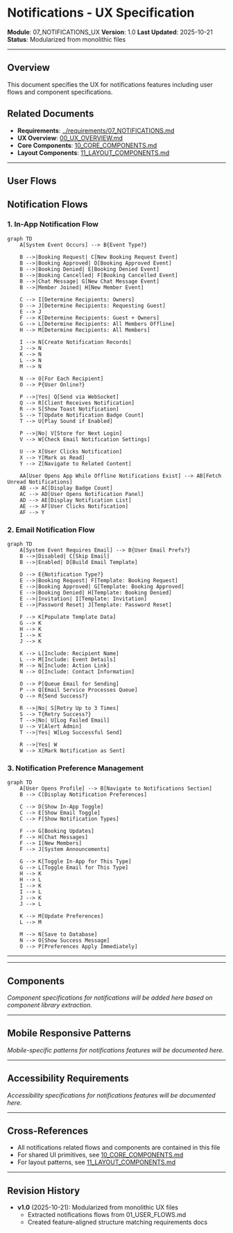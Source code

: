 # Notifications - UX Specification

**Module**: 07_NOTIFICATIONS_UX
**Version**: 1.0
**Last Updated**: 2025-10-21
**Status**: Modularized from monolithic files

---

## Overview

This document specifies the UX for notifications features including user flows and component specifications.

## Related Documents

- **Requirements**: [../requirements/07_NOTIFICATIONS.md](../requirements/07_NOTIFICATIONS.md)
- **UX Overview**: [00_UX_OVERVIEW.md](./00_UX_OVERVIEW.md)
- **Core Components**: [10_CORE_COMPONENTS.md](./10_CORE_COMPONENTS.md)
- **Layout Components**: [11_LAYOUT_COMPONENTS.md](./11_LAYOUT_COMPONENTS.md)

---

## User Flows

## Notification Flows

### 1. In-App Notification Flow

```mermaid
graph TD
    A[System Event Occurs] --> B{Event Type?}

    B -->|Booking Request| C[New Booking Request Event]
    B -->|Booking Approved| D[Booking Approved Event]
    B -->|Booking Denied| E[Booking Denied Event]
    B -->|Booking Cancelled| F[Booking Cancelled Event]
    B -->|Chat Message| G[New Chat Message Event]
    B -->|Member Joined| H[New Member Event]

    C --> I[Determine Recipients: Owners]
    D --> J[Determine Recipients: Requesting Guest]
    E --> J
    F --> K[Determine Recipients: Guest + Owners]
    G --> L[Determine Recipients: All Members Offline]
    H --> M[Determine Recipients: All Members]

    I --> N[Create Notification Records]
    J --> N
    K --> N
    L --> N
    M --> N

    N --> O[For Each Recipient]
    O --> P{User Online?}

    P -->|Yes| Q[Send via WebSocket]
    Q --> R[Client Receives Notification]
    R --> S[Show Toast Notification]
    S --> T[Update Notification Badge Count]
    T --> U[Play Sound if Enabled]

    P -->|No| V[Store for Next Login]
    V --> W[Check Email Notification Settings]

    U --> X[User Clicks Notification]
    X --> Y[Mark as Read]
    Y --> Z[Navigate to Related Content]

    AA[User Opens App While Offline Notifications Exist] --> AB[Fetch Unread Notifications]
    AB --> AC[Display Badge Count]
    AC --> AD[User Opens Notification Panel]
    AD --> AE[Display Notification List]
    AE --> AF[User Clicks Notification]
    AF --> Y
```

### 2. Email Notification Flow

```mermaid
graph TD
    A[System Event Requires Email] --> B{User Email Prefs?}
    B -->|Disabled| C[Skip Email]
    B -->|Enabled| D[Build Email Template]

    D --> E{Notification Type?}
    E -->|Booking Request| F[Template: Booking Request]
    E -->|Booking Approved| G[Template: Booking Approved]
    E -->|Booking Denied| H[Template: Booking Denied]
    E -->|Invitation| I[Template: Invitation]
    E -->|Password Reset| J[Template: Password Reset]

    F --> K[Populate Template Data]
    G --> K
    H --> K
    I --> K
    J --> K

    K --> L[Include: Recipient Name]
    L --> M[Include: Event Details]
    M --> N[Include: Action Link]
    N --> O[Include: Contact Information]

    O --> P[Queue Email for Sending]
    P --> Q[Email Service Processes Queue]
    Q --> R{Send Success?}

    R -->|No| S[Retry Up to 3 Times]
    S --> T{Retry Success?}
    T -->|No| U[Log Failed Email]
    U --> V[Alert Admin]
    T -->|Yes| W[Log Successful Send]

    R -->|Yes| W
    W --> X[Mark Notification as Sent]
```

### 3. Notification Preference Management

```mermaid
graph TD
    A[User Opens Profile] --> B[Navigate to Notifications Section]
    B --> C[Display Notification Preferences]

    C --> D[Show In-App Toggle]
    C --> E[Show Email Toggle]
    C --> F[Show Notification Types]

    F --> G[Booking Updates]
    F --> H[Chat Messages]
    F --> I[New Members]
    F --> J[System Announcements]

    G --> K[Toggle In-App for This Type]
    G --> L[Toggle Email for This Type]
    H --> K
    H --> L
    I --> K
    I --> L
    J --> K
    J --> L

    K --> M[Update Preferences]
    L --> M

    M --> N[Save to Database]
    N --> O[Show Success Message]
    O --> P[Preferences Apply Immediately]
```

---

---

## Components

_Component specifications for notifications will be added here based on component library extraction._

---

## Mobile Responsive Patterns

_Mobile-specific patterns for notifications features will be documented here._

---

## Accessibility Requirements

_Accessibility specifications for notifications features will be documented here._

---

## Cross-References

- All notifications related flows and components are contained in this file
- For shared UI primitives, see [10_CORE_COMPONENTS.md](./10_CORE_COMPONENTS.md)
- For layout patterns, see [11_LAYOUT_COMPONENTS.md](./11_LAYOUT_COMPONENTS.md)

---

## Revision History

- **v1.0** (2025-10-21): Modularized from monolithic UX files
  - Extracted notifications flows from 01_USER_FLOWS.md
  - Created feature-aligned structure matching requirements docs
